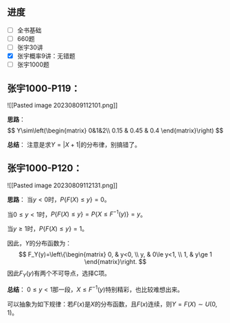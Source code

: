 
## 进度

- [ ] 全书基础
- [ ] 660题
- [ ] 张宇30讲
- [x] 张宇概率9讲：无错题
- [ ] 张宇1000题

## 张宇1000-P119：

![[Pasted image 20230809112101.png]]

**思路**：
$$
Y\sim\left(\begin{matrix}
0&1&2\\
0.15 & 0.45 & 0.4
\end{matrix}\right)
$$

**总结**：
注意是求$Y=|X+1|$的分布律，别搞错了。

## 张宇1000-P120：

![[Pasted image 20230809112131.png]]

**思路**：
当$y<0$时，$P\{F(X)\le y\}=0$。

当$0\le y<1$时，$P\{F(X)\le y\}=P\{X\le F^{-1}(y)\}=y$。

当$y\ge 1$时，$P\{F(X)\le y\}=1$。

因此，$Y$的分布函数为：
$$
F_Y(y)=\left\{\begin{matrix}
0, & y<0, \\
y, & 0\le y<1, \\
1, & y\ge 1
\end{matrix}\right.
$$
因此$F_Y(y)$有两个不可导点，选择C项。

**总结**：
$0\le y<1$那一段，$X\le F^{-1}(y)$特别精彩，也比较难想出来。

可以抽象为如下规律：若$F(x)$是$X$的分布函数，且$F(x)$连续，则$Y=F(X)\sim U(0,1)$。

